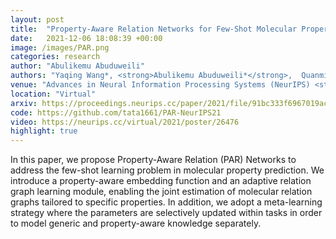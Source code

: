 ```yaml
---
layout: post
title:  "Property-Aware Relation Networks for Few-Shot Molecular Property Prediction"
date:   2021-12-06 18:08:39 +00:00
image: /images/PAR.png
categories: research
author: "Abulikemu Abuduweili"
authors: "Yaqing Wang*, <strong>Abulikemu Abuduweili*</strong>,  Quanming Yao, Dejing Dou"
venue: "Advances in Neural Information Processing Systems (NeurIPS) <strong>[Spotlight]</strong>, in adjunct with IJCAI-WSRL Workshop <strong>[Best Paper Runner-ups]</strong> "
location: "Virtual"
arxiv: https://proceedings.neurips.cc/paper/2021/file/91bc333f6967019ac47b49ca0f2fa757-Paper.pdf
code: https://github.com/tata1661/PAR-NeurIPS21 
video: https://neurips.cc/virtual/2021/poster/26476 
highlight: true
---
```



In this paper, we propose Property-Aware Relation (PAR) Networks to address the few-shot learning problem in molecular property prediction. 
We introduce a property-aware embedding function and an adaptive relation graph learning module, enabling the joint estimation of 
molecular relation graphs tailored to specific properties. In addition, we adopt a meta-learning strategy where the parameters are 
selectively updated within tasks in order to model generic and property-aware knowledge separately. 
